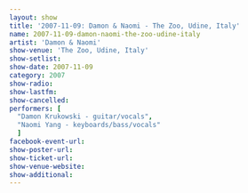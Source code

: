 ```yaml
---
layout: show
title: '2007-11-09: Damon & Naomi - The Zoo, Udine, Italy'
name: 2007-11-09-damon-naomi-the-zoo-udine-italy
artist: 'Damon & Naomi'
show-venue: 'The Zoo, Udine, Italy'
show-setlist: 
show-date: 2007-11-09
category: 2007
show-radio: 
show-lastfm: 
show-cancelled: 
performers: [
  "Damon Krukowski - guitar/vocals",
  "Naomi Yang - keyboards/bass/vocals"
  ]
facebook-event-url: 
show-poster-url: 
show-ticket-url: 
show-venue-website: 
show-additional: 
---
```



